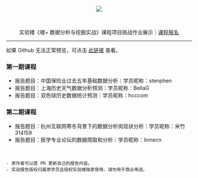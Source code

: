 <p align="center">
  <img src="https://static.shiyanlou.com/img/louplus/louplus_logo.png" />
</p>
<br>
<p align="center">
  实验楼《楼+ 数据分析与挖掘实战》课程项目挑战作业展示｜<a href="https://www.shiyanlou.com/louplus/dm">课程报名</a>
</p>

---

如果 Github 无法正常预览，可点击 [此链接](https://nbviewer.jupyter.org/github/shiyanlou/louplus-dm/tree/master/Assignments/) 查看。

### 第一期课程

- 报告题目：中国保险业过去五年基础数据分析｜学员昵称：stenphen
- 报告题目：上海历史天气数据分析预测｜学员昵称：BellaG
- 报告题目：双色球历史数据统计预测｜学员昵称：hcccom

### 第二期课程

- 报告题目：杭州互联网寒冬背景下的数据分析岗现状分析｜学员昵称：米竹314159
- 报告题目：医学专业论坛的数据爬取和分析｜学员昵称：linnecn

<br>

```
- 原作者可以提 PR 更新自己的报告内容。
- 实验报告版权归属原学员且授权实验楼独家使用，请勿用于商业用途。
```
